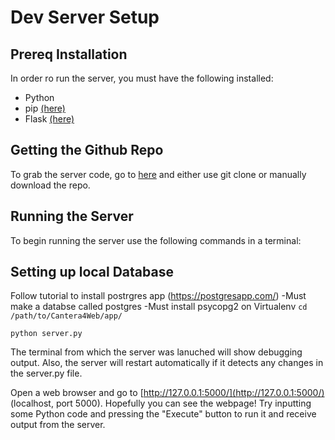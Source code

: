 # Dev Server Setup
## Prereq Installation
In order ro run the server, you must have the following installed:
* Python
* pip [(here)](https://pip.pypa.io/en/stable/installing/)
* Flask [(here)](http://flask.pocoo.org/docs/0.12/installation/)

## Getting the Github Repo
To grab the server code, go to [here](https://github.com/jaspalch/Cantera4Web) and either use git clone or 
manually download the repo.

## Running the Server
To begin running the server use the following commands in a terminal:

## Setting up local Database
Follow tutorial to install postrgres app (https://postgresapp.com/)
  -Must make a databse called postgres
  -Must install psycopg2 on Virtualenv
`cd /path/to/Cantera4Web/app/`

`python server.py`

The terminal from which the server was lanuched will show debugging output.
Also, the server will restart automatically if it detects any changes in the 
server.py file.

Open a web browser and go to [http://127.0.0.1:5000/](http://127.0.0.1:5000/) (localhost, port 5000). Hopefully
you can see the webpage! Try inputting some Python code and pressing the "Execute"
button to run it and receive output from the server.
